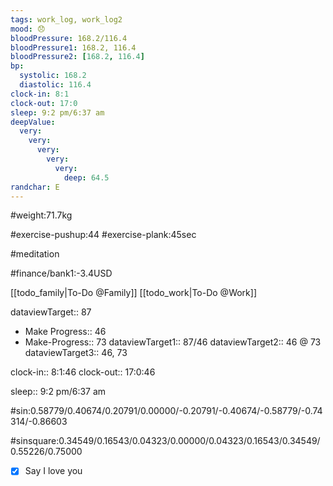 ```yaml
---
tags: work_log, work_log2
mood: 😞
bloodPressure: 168.2/116.4
bloodPressure1: 168.2, 116.4
bloodPressure2: [168.2, 116.4]
bp:
  systolic: 168.2
  diastolic: 116.4
clock-in: 8:1
clock-out: 17:0
sleep: 9:2 pm/6:37 am
deepValue:
  very:
    very:
      very:
        very:
          very:
            deep: 64.5
randchar: E
---
```


#weight:71.7kg

#exercise-pushup:44
#exercise-plank:45sec

#meditation

#finance/bank1:-3.4USD

[[todo_family|To-Do @Family]]
[[todo_work|To-Do @Work]]

dataviewTarget:: 87

- Make Progress:: 46
- Make-Progress:: 73
  dataviewTarget1:: 87/46
  dataviewTarget2:: 46 @ 73
  dataviewTarget3:: 46, 73

clock-in:: 8:1:46
clock-out:: 17:0:46

sleep:: 9:2 pm/6:37 am

#sin:0.58779/0.40674/0.20791/0.00000/-0.20791/-0.40674/-0.58779/-0.74314/-0.86603

#sinsquare:0.34549/0.16543/0.04323/0.00000/0.04323/0.16543/0.34549/0.55226/0.75000

- [x] Say I love you
